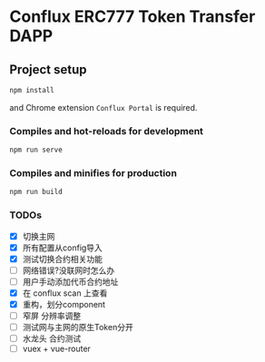# Conflux ERC777 Token Transfer DAPP

## Project setup

``` bash
npm install
```

and Chrome extension `Conflux Portal` is required.

### Compiles and hot-reloads for development

``` bash
npm run serve
```

### Compiles and minifies for production

``` bash
npm run build
```

### TODOs

- [x] 切换主网  
- [x] 所有配置从config导入
- [x] 测试切换合约相关功能
- [ ] 网络错误?没联网时怎么办
- [ ] 用户手动添加代币合约地址
- [x] 在 conflux scan 上查看
- [x] 重构，划分component
- [ ] 窄屏 分辨率调整
- [ ] 测试网与主网的原生Token分开
- [ ] 水龙头 合约测试
- [ ] vuex + vue-router
